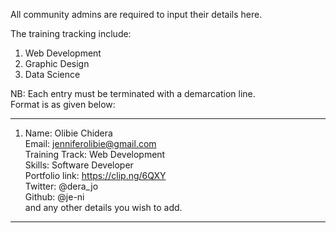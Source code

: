 
All community admins are required to input their details here.

The training tracking include:

1. Web Development
2. Graphic Design
3. Data Science

NB: Each entry must be terminated with a demarcation line.  
Format is as given below:

-------------------------------------------------
1. Name: Olibie Chidera <br />
   Email: jenniferolibie@gmail.com <br />
   Training Track: Web Development <br />
   Skills: Software Developer <br />
   Portfolio link: https://clip.ng/6QXY <br />
   Twitter: @dera_jo <br />
   Github: @je-ni <br />
   and any other details you wish to add. <br />

-----------------------------------------------

